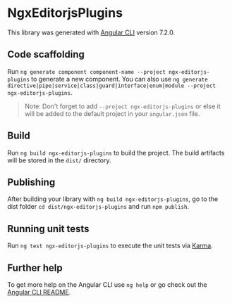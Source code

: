 # NgxEditorjsPlugins

This library was generated with [Angular CLI](https://github.com/angular/angular-cli) version 7.2.0.

## Code scaffolding

Run `ng generate component component-name --project ngx-editorjs-plugins` to generate a new component. You can also use `ng generate directive|pipe|service|class|guard|interface|enum|module --project ngx-editorjs-plugins`.

> Note: Don't forget to add `--project ngx-editorjs-plugins` or else it will be added to the default project in your `angular.json` file.

## Build

Run `ng build ngx-editorjs-plugins` to build the project. The build artifacts will be stored in the `dist/` directory.

## Publishing

After building your library with `ng build ngx-editorjs-plugins`, go to the dist folder `cd dist/ngx-editorjs-plugins` and run `npm publish`.

## Running unit tests

Run `ng test ngx-editorjs-plugins` to execute the unit tests via [Karma](https://karma-runner.github.io).

## Further help

To get more help on the Angular CLI use `ng help` or go check out the [Angular CLI README](https://github.com/angular/angular-cli/blob/master/README.md).
